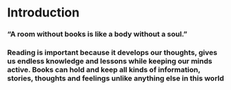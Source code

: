 # Introduction
### “A room without books is like a body without a soul.”
### Reading is important because it develops our thoughts, gives us endless knowledge and lessons while keeping our minds active. Books can hold and keep all kinds of information, stories, thoughts and feelings unlike anything else in this world
